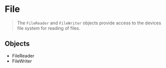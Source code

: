 File
==========

> The `FileReader` and `FileWriter` objects provide access to the devices file system for reading of files. 

Objects
-------

- FileReader
- FileWriter